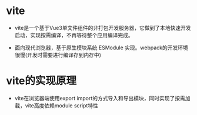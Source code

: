 # vite
- vite是一个基于Vue3单文件组件的非打包开发服务器，它做到了本地快速开发启动，实现按需编译，不再等待整个应用编译完成。

- 面向现代浏览器，基于原生模块系统 ESModule 实现。webpack的开发环境很慢(开发时需要进行编译存到内存中)

# vite的实现原理
- vite在浏览器端使用export import的方式导入和导出模块，同时实现了按需加载，vite高度依赖module script特性